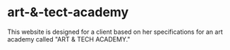 # art-&-tect-academy
This website is designed for a client based on her specifications for an art academy called "ART & TECH ACADEMY."
